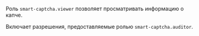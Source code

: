 Роль `smart-captcha.viewer` позволяет просматривать информацию о капче.

Включает разрешения, предоставляемые ролью `smart-captcha.auditor`.